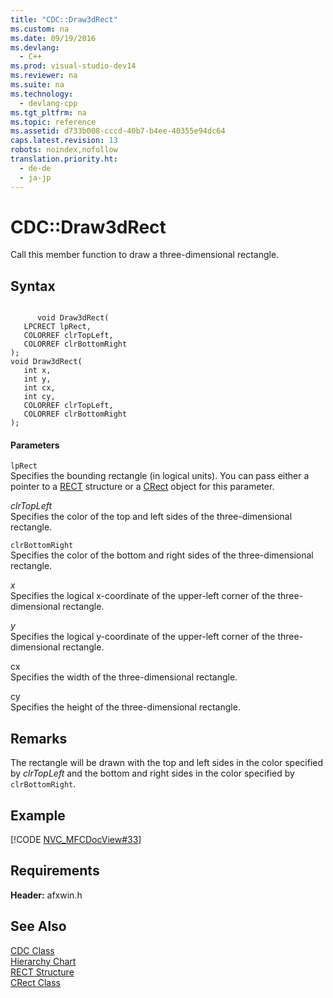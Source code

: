 ```yaml
---
title: "CDC::Draw3dRect"
ms.custom: na
ms.date: 09/19/2016
ms.devlang: 
  - C++
ms.prod: visual-studio-dev14
ms.reviewer: na
ms.suite: na
ms.technology: 
  - devlang-cpp
ms.tgt_pltfrm: na
ms.topic: reference
ms.assetid: d733b008-cccd-40b7-b4ee-40355e94dc64
caps.latest.revision: 13
robots: noindex,nofollow
translation.priority.ht: 
  - de-de
  - ja-jp
---
```

# CDC::Draw3dRect
Call this member function to draw a three-dimensional rectangle.  
  
## Syntax  
  
```  
  
      void Draw3dRect(  
   LPCRECT lpRect,  
   COLORREF clrTopLeft,  
   COLORREF clrBottomRight   
);  
void Draw3dRect(  
   int x,  
   int y,  
   int cx,  
   int cy,  
   COLORREF clrTopLeft,  
   COLORREF clrBottomRight   
);  
```  
  
#### Parameters  
 `lpRect`  
 Specifies the bounding rectangle (in logical units). You can pass either a pointer to a [RECT](../vs140/RECT-Structure.md) structure or a [CRect](../vs140/CRect-Class.md) object for this parameter.  
  
 *clrTopLeft*  
 Specifies the color of the top and left sides of the three-dimensional rectangle.  
  
 `clrBottomRight`  
 Specifies the color of the bottom and right sides of the three-dimensional rectangle.  
  
 *x*  
 Specifies the logical x-coordinate of the upper-left corner of the three-dimensional rectangle.  
  
 *y*  
 Specifies the logical y-coordinate of the upper-left corner of the three-dimensional rectangle.  
  
 cx  
 Specifies the width of the three-dimensional rectangle.  
  
 cy  
 Specifies the height of the three-dimensional rectangle.  
  
## Remarks  
 The rectangle will be drawn with the top and left sides in the color specified by *clrTopLeft* and the bottom and right sides in the color specified by `clrBottomRight`.  
  
## Example  
 [!CODE [NVC_MFCDocView#33](../CodeSnippet/VS_Snippets_Cpp/NVC_MFCDocView#33)]  
  
## Requirements  
 **Header:** afxwin.h  
  
## See Also  
 [CDC Class](../vs140/CDC-Class.md)   
 [Hierarchy Chart](../vs140/Hierarchy-Chart.md)   
 [RECT Structure](../vs140/RECT-Structure.md)   
 [CRect Class](../vs140/CRect-Class.md)